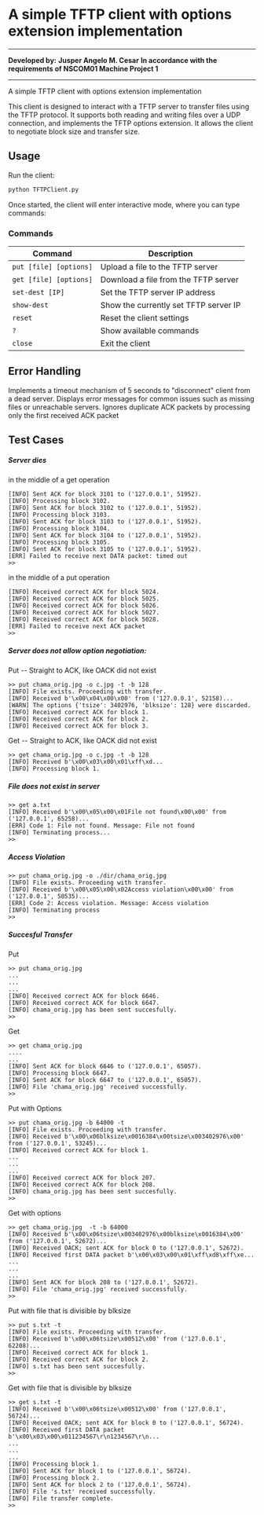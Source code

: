 # A simple TFTP client with options extension implementation
___
**Developed by:**
**Jusper Angelo M. Cesar**
**In accordance with the requirements of NSCOM01 Machine Project 1**
___
A simple TFTP client with options extension implementation

This client is designed to interact with a TFTP server to transfer files using the TFTP protocol.
It supports both reading and writing files over a UDP connection, and implements the TFTP 
options extension. It allows the client to negotiate block size and transfer size.

## Usage
Run the client:
```sh
python TFTPClient.py
```

Once started, the client will enter interactive mode, where you can type commands:

### Commands
| Command      | Description |
|-------------|-------------|
| `put [file] [options]` | Upload a file to the TFTP server |
| `get [file] [options]` | Download a file from the TFTP server |
| `set-dest [IP]` | Set the TFTP server IP address |
| `show-dest` | Show the currently set TFTP server IP |
| `reset` | Reset the client settings |
| `?` | Show available commands |
| `close` | Exit the client |


## Error Handling

Implements a timeout mechanism of 5 seconds to "disconnect" client from a dead server.
Displays error messages for common issues such as missing files or unreachable servers.
Ignores duplicate ACK packets by processing only the first received ACK packet


## Test Cases

##### Server dies 

in the middle of a get operation
```
[INFO] Sent ACK for block 3101 to ('127.0.0.1', 51952).
[INFO] Processing block 3102.
[INFO] Sent ACK for block 3102 to ('127.0.0.1', 51952).
[INFO] Processing block 3103.
[INFO] Sent ACK for block 3103 to ('127.0.0.1', 51952).
[INFO] Processing block 3104.
[INFO] Sent ACK for block 3104 to ('127.0.0.1', 51952).
[INFO] Processing block 3105.
[INFO] Sent ACK for block 3105 to ('127.0.0.1', 51952).
[ERR] Failed to receive next DATA packet: timed out
>> 
```

in the middle of a put operation
```
[INFO] Received correct ACK for block 5024.
[INFO] Received correct ACK for block 5025.
[INFO] Received correct ACK for block 5026.
[INFO] Received correct ACK for block 5027.
[INFO] Received correct ACK for block 5028.
[ERR] Failed to receive next ACK packet
>> 
```

##### Server does not allow option negotiation:


Put -- Straight to ACK, like OACK did not exist
```
>> put chama_orig.jpg -o c.jpg -t -b 128
[INFO] File exists. Proceeding with transfer.
[INFO] Received b'\x00\x04\x00\x00' from ('127.0.0.1', 52158)...
[WARN] The options {'tsize': 3402976, 'blksize': 128} were discarded.
[INFO] Received correct ACK for block 1.
[INFO] Received correct ACK for block 2.
[INFO] Received correct ACK for block 3.
```
Get -- Straight to ACK, like OACK did not exist
```
>> get chama_orig.jpg -o c.jpg -t -b 128 
[INFO] Received b'\x00\x03\x00\x01\xff\xd...
[INFO] Processing block 1.
```

##### File does not exist in server
```
>> get a.txt 
[INFO] Received b'\x00\x05\x00\x01File not found\x00\x00' from ('127.0.0.1', 65258)...
[ERR] Code 1: File not found. Message: File not found
[INFO] Terminating process...
>>
```

##### Access Violation
```
>> put chama_orig.jpg -o ./dir/chama_orig.jpg
[INFO] File exists. Proceeding with transfer.
[INFO] Received b'\x00\x05\x00\x02Access violation\x00\x00' from ('127.0.0.1', 50535)...
[ERR] Code 2: Access violation. Message: Access violation
[INFO] Terminating process
>>

```

##### Succesful Transfer

Put
```
>> put chama_orig.jpg
...
...
...
[INFO] Received correct ACK for block 6646.
[INFO] Received correct ACK for block 6647.
[INFO] chama_orig.jpg has been sent succesfully.
>>
```

Get
```
>> get chama_orig.jpg
....
...
[INFO] Sent ACK for block 6646 to ('127.0.0.1', 65057).
[INFO] Processing block 6647.
[INFO] Sent ACK for block 6647 to ('127.0.0.1', 65057).
[INFO] File 'chama_orig.jpg' received successfully.
>>
```

Put with Options
```
>> put chama_orig.jpg -b 64000 -t
[INFO] File exists. Proceeding with transfer.
[INFO] Received b'\x00\x06blksize\x0016384\x00tsize\x003402976\x00' from ('127.0.0.1', 53245)...
[INFO] Received correct ACK for block 1.
...
...
...
[INFO] Received correct ACK for block 207.
[INFO] Received correct ACK for block 208.
[INFO] chama_orig.jpg has been sent succesfully.
>>
```

Get with options
```
>> get chama_orig.jpg  -t -b 64000  
[INFO] Received b'\x00\x06tsize\x003402976\x00blksize\x0016384\x00' from ('127.0.0.1', 52672)...
[INFO] Received OACK; sent ACK for block 0 to ('127.0.0.1', 52672).
[INFO] Received first DATA packet b'\x00\x03\x00\x01\xff\xd8\xff\xe...
...
...
...
[INFO] Sent ACK for block 208 to ('127.0.0.1', 52672).
[INFO] File 'chama_orig.jpg' received successfully.
>>
```


Put with file that is divisible by blksize
```
>> put s.txt -t    
[INFO] File exists. Proceeding with transfer.
[INFO] Received b'\x00\x06tsize\x00512\x00' from ('127.0.0.1', 62208)...
[INFO] Received correct ACK for block 1.
[INFO] Received correct ACK for block 2.
[INFO] s.txt has been sent succesfully.
>>
```

Get with file that is divisible by blksize

```
>> get s.txt -t
[INFO] Received b'\x00\x06tsize\x00512\x00' from ('127.0.0.1', 56724)...
[INFO] Received OACK; sent ACK for block 0 to ('127.0.0.1', 56724).
[INFO] Received first DATA packet b'\x00\x03\x00\x011234567\r\n1234567\r\n...
...
...
...
[INFO] Processing block 1.
[INFO] Sent ACK for block 1 to ('127.0.0.1', 56724).
[INFO] Processing block 2.
[INFO] Sent ACK for block 2 to ('127.0.0.1', 56724).
[INFO] File 's.txt' received successfully.
[INFO] File transfer complete.
>>
```
